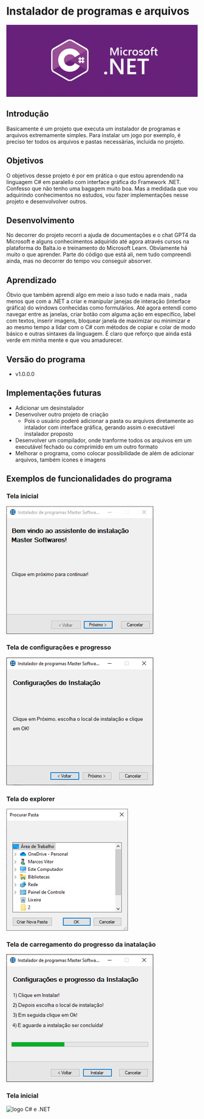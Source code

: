 # Instalador de programas e arquivos

![logo C# e .NET](https://github.com/Marcos-Vitor123/Instalador-de-programas-/blob/82e2fb381c0c3dcc09771474277e80dacd238935/Instalador%20de%20programas/C%23.NET_1.webp)

## Introdução

Basicamente é um projeto que executa um instalador de programas e arquivos extremamente simples. Para instalar um jogo por exemplo, é preciso ter todos os arquivos  e pastas necessárias, incluida no projeto.

## Objetivos

O objetivos desse projeto é por em prática o que estou aprendendo na linguagem C# em paralello com interface gráfica do Framework .NET. Confesso que não tenho uma bagagem muito boa. Mas a medidada que vou adquirindo conhecimentos no estudos, vou fazer implementações nesse projeto e desenvolvolver outros.

## Desenvolvimento

No decorrer do projeto recorri a ajuda de documentações e o chat GPT4 da Microsoft e alguns conhecimentos adquirido até agora através cursos na plataforma do Balta.io e treinamento do Microsoft Learn. Obviamente há muito o que aprender. Parte do código que está ali, nem tudo compreendi ainda, mas no decorrer do tempo vou conseguir absorver.

## Aprendizado

Óbvio que também aprendi algo em meio a isso tudo e nada mais , nada menos que com a .NET a criar e manipular janejas de interação (interface gráfica) do windows conhecidas como formulários. Até agora entendi como navegar entre as janelas, criar botão com alguma ação em específíco, label com textos, inserir imagens, bloquear janela de maximizar ou minimizar e ao mesmo tempo a lidar com o C# com métodos de copiar e colar de modo básico e outras sintaxes da linguagem. É claro que reforço que ainda está verde em minha mente e que vou amadurecer.

## Versão do programa
- v1.0.0.0

## Implementações futuras

- Adicionar um desinstalador
- Desenvolver outro projeto de criação
  - Pois o usuário poderé adicionar a pasta ou arquivos diretamente ao intalador com interface gráfica, gerando assim o executável instalador proposto
- Desenvolver um compilador, onde tranforme todos os arquivos em um executável fechado ou comprimido em um outro formato
- Melhorar o programa, como colocar possibilidade de além de adicionar arquivos, também ícones e imagens

## Exemplos de funcionalidades do programa

### Tela inicial
![imagem tela inicial do programa](https://github.com/Marcos-Vitor123/Instalador-de-programas-/blob/e6db10c301a2dd2e042c2c217c4c095607cf4bfb/Instalador%20de%20programas/inicial.PNG)

### Tela de configurações e progresso
![imagem tela de confiurações e progresso](https://github.com/Marcos-Vitor123/Instalador-de-programas-/blob/469edb88889fa0eeb2b43ec3006f4b2ff5ef6680/Instalador%20de%20programas/configuracoes.PNG)


### Tela do explorer
![imagem tela do explorer](https://github.com/Marcos-Vitor123/Instalador-de-programas-/blob/469edb88889fa0eeb2b43ec3006f4b2ff5ef6680/Instalador%20de%20programas/explorer.PNG)

### Tela de carregamento do progresso da inatalação
![Tela de carregamento do progresso da inatalação](https://github.com/Marcos-Vitor123/Instalador-de-programas-/blob/c6c3a354c51d7f393f992ea6faf8e744fb10b4c4/Instalador%20de%20programas/progresso.PNG)

### Tela inicial
![logo C# e .NET]()

